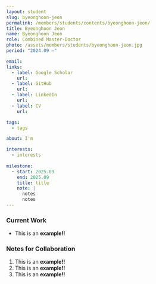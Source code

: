```yaml
---
layout: student
slug: byeonghoon-jeon
permalink: /members/students/contents/byeonghoon-jeon/
title: Byeonghoon Jeon
name: Byeonghoon Jeon
role: Combined Master-Doctor
photo: /assets/members/students/byeonghoon-jeon.jpg
period: "2024.09 —"

email: 
links:
  - label: Google Scholar
    url: 
  - label: GitHub
    url: 
  - label: LinkedIn
    url: 
  - label: CV
    url: 

tags:
  - tags

about: I'm 

interests:
  - interests
    
milestone:
  - start: 2025.09
    end: 2025.09
    title: title
    note: |
      notes
      notes
---
```


### Current Work
- This is an **example!!** 
  
### Notes for Collaboration
1. This is an **example!!** 
2. This is an **example!!** 
3. This is an **example!!** 

